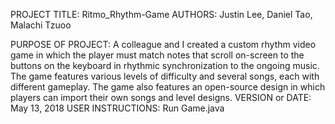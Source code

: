 PROJECT TITLE: Ritmo_Rhythm-Game
AUTHORS: Justin Lee, Daniel Tao, Malachi Tzuoo

PURPOSE OF PROJECT: A colleague and I created a custom rhythm video game in which the player must match notes that scroll on-screen to the buttons on the keyboard in rhythmic synchronization to the ongoing music. The game features various levels of difficulty and several songs, each with different gameplay. The game also features an open-source design in which players can import their own songs and level designs.
VERSION or DATE: May 13, 2018
USER INSTRUCTIONS: Run Game.java
